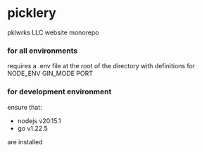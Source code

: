 # picklery

pklwrks LLC website monorepo

### for all environments

requires a .env file at the root of the directory with definitions for
NODE_ENV
GIN_MODE
PORT

### for development environment

ensure that:

- nodejs v20.15.1
- go v1.22.5

are installed

